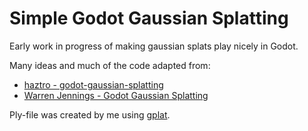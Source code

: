 # Simple Godot Gaussian Splatting

Early work in progress of making gaussian splats play nicely in Godot.

Many ideas and much of the code adapted from:

* [haztro - godot-gaussian-splatting](https://github.com/haztro/godot-gaussian-splatting)
* [Warren Jennings - Godot Gaussian Splatting](https://github.com/LightningStorm0/Godot-Gaussian-Splatting)

Ply-file was created by me using [gplat](https://github.com/nerfstudio-project/gsplat).